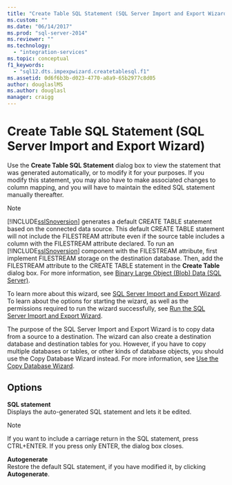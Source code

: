 ```yaml
---
title: "Create Table SQL Statement (SQL Server Import and Export Wizard) | Microsoft Docs"
ms.custom: ""
ms.date: "06/14/2017"
ms.prod: "sql-server-2014"
ms.reviewer: ""
ms.technology: 
  - "integration-services"
ms.topic: conceptual
f1_keywords: 
  - "sql12.dts.impexpwizard.createtablesql.f1"
ms.assetid: 0d6f6b3b-d023-4770-a8a9-65b2977c8d05
author: douglaslMS
ms.author: douglasl
manager: craigg
---
```

# Create Table SQL Statement (SQL Server Import and Export Wizard)
  Use the **Create Table SQL Statement** dialog box to view the statement that was generated automatically, or to modify it for your purposes. If you modify this statement, you may also have to make associated changes to column mapping, and you will have to maintain the edited SQL statement manually thereafter.  
  
> [!NOTE]  
>  [!INCLUDE[ssISnoversion](../../includes/ssisnoversion-md.md)] generates a default CREATE TABLE statement based on the connected data source. This default CREATE TABLE statement will not include the FILESTREAM attribute even if the source table includes a column with the FILESTREAM attribute declared. To run an [!INCLUDE[ssISnoversion](../../includes/ssisnoversion-md.md)] component with the FILESTREAM attribute, first implement FILESTREAM storage on the destination database. Then, add the FILESTREAM attribute to the CREATE TABLE statement in the **Create Table** dialog box. For more information, see [Binary Large Object &#40;Blob&#41; Data &#40;SQL Server&#41;](../../relational-databases/blob/binary-large-object-blob-data-sql-server.md).  
  
 To learn more about this wizard, see [SQL Server Import and Export Wizard](import-and-export-data-with-the-sql-server-import-and-export-wizard.md). To learn about the options for starting the wizard, as well as the permissions required to run the wizard successfully, see [Run the SQL Server Import and Export Wizard](start-the-sql-server-import-and-export-wizard.md).  
  
 The purpose of the SQL Server Import and Export Wizard is to copy data from a source to a destination. The wizard can also create a destination database and destination tables for you. However, if you have to copy multiple databases or tables, or other kinds of database objects, you should use the Copy Database Wizard instead. For more information, see [Use the Copy Database Wizard](../../relational-databases/databases/use-the-copy-database-wizard.md).  
  
## Options  
 **SQL statement**  
 Displays the auto-generated SQL statement and lets it be edited.  
  
> [!NOTE]  
>  If you want to include a carriage return in the SQL statement, press CTRL+ENTER. If you press only ENTER, the dialog box closes.  
  
 **Autogenerate**  
 Restore the default SQL statement, if you have modified it, by clicking **Autogenerate**.  
  
  
